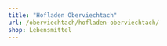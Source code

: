 ```yaml
---
title: "Hofladen Oberviechtach"
url: /oberviechtach/hofladen-oberviechtach/
shop: Lebensmittel
---
```

